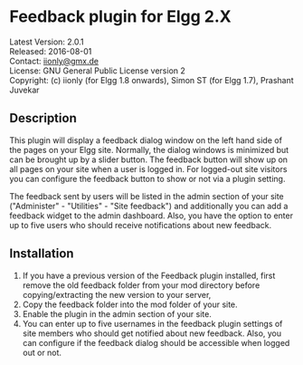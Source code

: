 Feedback plugin for Elgg 2.X
============================

Latest Version: 2.0.1  
Released: 2016-08-01  
Contact: iionly@gmx.de  
License: GNU General Public License version 2  
Copyright: (c) iionly (for Elgg 1.8 onwards), Simon ST (for Elgg 1.7), Prashant Juvekar


Description
-----------

This plugin will display a feedback dialog window on the left hand side of the pages on your Elgg site. Normally, the dialog windows is minimized but can be brought up by a slider button. The feedback button will show up on all pages on your site when a user is logged in. For logged-out site visitors you can configure the feedback button to show or not via a plugin setting.

The feedback sent by users will be listed in the admin section of your site ("Administer" - "Utilities" - "Site feedback") and additionally you can add a feedback widget to the admin dashboard. Also, you have the option to enter up to five users who should receive notifications about new feedback.


Installation
------------

1. If you have a previous version of the Feedback plugin installed, first remove the old feedback folder from your mod directory before copying/extracting the new version to your server,
2. Copy the feedback folder into the mod folder of your site.
3. Enable the plugin in the admin section of your site.
4. You can enter up to five usernames in the feedback plugin settings of site members who should get notified about new feedback. Also, you can configure if the feedback dialog should be accessible when logged out or not.
